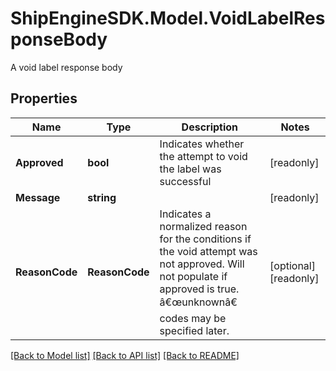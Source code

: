 # ShipEngineSDK.Model.VoidLabelResponseBody
A void label response body

## Properties

Name | Type | Description | Notes
------------ | ------------- | ------------- | -------------
**Approved** | **bool** | Indicates whether the attempt to void the label was successful | [readonly] 
**Message** | **string** |  | [readonly] 
**ReasonCode** | **ReasonCode** | Indicates a normalized reason for the conditions if the void attempt was not approved. Will not populate if approved is true. â€œunknownâ€ codes may be specified later. | [optional] [readonly] 

[[Back to Model list]](../README.md#documentation-for-models) [[Back to API list]](../README.md#documentation-for-api-endpoints) [[Back to README]](../README.md)

